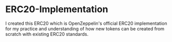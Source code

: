# ERC20-Implementation
I created this ERC20 which is OpenZeppelin's official ERC20 implementation for my practice and understanding of  how new tokens can be created from scratch with existing ERC20 standards.
